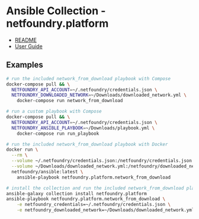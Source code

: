# Ansible Collection - netfoundry.platform

* [README](./netfoundry.platform/README.md)
* [User Guide](https://developer.netfoundry.io/guides/ansible)

## Examples

```bash
# run the included network_from_download playbook with Compose
docker-compose pull && \
  NETFOUNDRY_API_ACCOUNT=~/.netfoundry/credentials.json \
  NETFOUNDRY_DOWNLOADED_NETWORK=~/Downloads/downloaded_network.yml \
    docker-compose run network_from_download

# run a custom playbook with Compose
docker-compose pull && \
  NETFOUNDRY_API_ACCOUNT=~/.netfoundry/credentials.json \
  NETFOUNDRY_ANSIBLE_PLAYBOOK=~/Downloads/playbook.yml \
    docker-compose run run_playbook
```

```bash
# run the included network_from_download playbook with Docker
docker run \
  --rm \
  --volume ~/.netfoundry/credentials.json:/netfoundry/credentials.json \
  --volume ~/Downloads/downloaded_network.yml:/netfoundry/downloaded_network.yml \
  netfoundry/ansible:latest \
    ansible-playbook netfoundry.platform.network_from_download
```

```bash
# install the collection and run the included network_from_download playbook
ansible-galaxy collection install netfoundry.platform
ansible-playbook netfoundry.platform.network_from_download \
    -e netfoundry_credentials=~/.netfoundry/credentials.json \
    -e netfoundry_downloaded_network=~/Downloads/downloaded_network.yml
```
